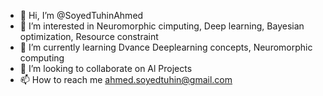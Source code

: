 - 👋 Hi, I’m @SoyedTuhinAhmed
- 👀 I’m interested in Neuromorphic cimputing, Deep learning, Bayesian optimization, Resource constraint
- 🌱 I’m currently learning Dvance Deeplearning concepts, Neuromorphic computing
- 💞️ I’m looking to collaborate on Al Projects
- 📫 How to reach me ahmed.soyedtuhin@gmail.com

<!---
SoyedTuhinAhmed/SoyedTuhinAhmed is a ✨ special ✨ repository because its `README.md` (this file) appears on your GitHub profile.
You can click the Preview link to take a look at your changes.
--->
